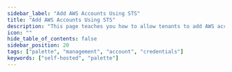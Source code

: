 ```yaml
---
sidebar_label: "Add AWS Accounts Using STS"
title: "Add AWS Accounts Using STS"
description: "This page teaches you how to allow tenants to add AWS accounts using STS."
icon: ""
hide_table_of_contents: false
sidebar_position: 20
tags: ["palette", "management", "account", "credentials"]
keywords: ["self-hosted", "palette"]
---
```


<PartialsComponent category="self-hosted" name="sts-config" edition="Palette and Palette VerteX" />
